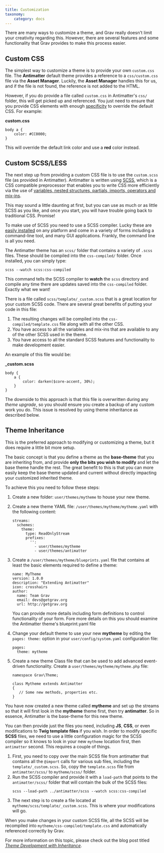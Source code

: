 ```yaml
---
title: Customization
taxonomy:
    category: docs
---
```


There are many ways to customize a theme, and Grav really doesn't limit your creativity regarding this. However, there are several features and some functionality that Grav provides to make this process easier.

## Custom CSS

The simplest way to customize a theme is to provide your own `custom.css` file. The **Antimatter** default theme provides a reference to a `css/custom.css` file via the **Asset Manager**. Luckily, the **Asset Manager** handles this for us, and if the file is not found, the reference is not added to the HTML.

However, if you do provide a file called `custom.css` in Antimatter's `css/` folder, this will get picked up and referenced. You just need to ensure that you provide CSS elements with enough [specificity](http://www.smashingmagazine.com/2007/07/27/css-specificity-things-you-should-know/) to override the default CSS. For example:

**custom.css**
```
body a {
    color: #CC0000;
}
```

This will override the default link color and use a **red** color instead.

## Custom SCSS/LESS

The next step up from providing a custom CSS file is to use the `custom.scss` file (as provided in Antimatter). Antimatter is written using [SCSS](http://sass-lang.com/), which is a CSS compatible preprocessor that enables you to write CSS more efficiently via the use of [variables, nested structures, partials, imports, operators and mix-ins](http://sass-lang.com/guide).

This may sound a little daunting at first, but you can use as much or as little SCSS as you like, and once you start, you will have trouble going back to traditional CSS. Promise!

To make use of SCSS you need to use a SCSS compiler. Lucky these are [easily installed](http://sass-lang.com/install) on any platform and come in a variety of forms including a command-line tool, and many GUI applications. Frankly, the command line is all you need.

The Antimatter theme has an `scss/` folder that contains a variety of `.scss` files. These should be compiled into the `css-compiled/` folder. Once installed, you can simply type:

```
scss --watch scss:css-compiled
```

This command tells the SCSS compiler to **watch** the `scss` directory and compile any time there are updates saved into the `css-compiled` folder. Exactly what we want!

There is a file called `scss/template/_custom.scss` that is a great location for your custom SCSS code. There are several great benefits of putting your code in this file:

1. The resulting changes will be compiled into the `css-compiled/template.css` file along with all the other CSS.
2. You have access to all the variables and mix-ins that are available to any of the other SCSS used in the theme.
3. You have access to all the standard SCSS features and functionality to make development easier.

An example of this file would be:

**_custom.scss**
```
body {
    a {
        color: darken($core-accent, 30%);
    }
}
```

The downside to this approach is that this file is overwritten during any *theme upgrade*, so you should ensure you create a backup of any custom work you do.  This issue is resolved by using theme inheritance as described below.

## Theme Inheritance

This is the preferred approach to modifying or customizing a theme, but it does require a little bit more setup.

The basic concept is that you define a theme as the **base-theme** that you are inheriting from, and provide **only the bits you wish to modify** and let the base theme handle the rest. The great benefit to this is that you can more easily keep the base theme updated and current without directly impacting your customized inherited theme.

To achieve this you need to follow these steps:

1. Create a new folder: `user/themes/mytheme` to house your new theme.
2. Create a new theme YAML file: `/user/themes/mytheme/mytheme.yaml` with the following content:
   ```
   streams:
     schemes:
       theme:
         type: ReadOnlyStream
         prefixes:
           '':
             - user/themes/mytheme
             - user/themes/antimatter
   ```
3. Create a `/user/themes/mytheme/blueprints.yaml` file that contains at least the basic elements required to define a theme:
   ```
   name: MyTheme
   version: 1.0.0
   description: "Extending Antimatter"
   icon: crosshairs
   author:
     name: Team Grav
     email: devs@getgrav.org
     url: http://getgrav.org
   ```
   You can provide more details including form definitions to control functionality of your form.  Fore more details on this you should examine the Antimatter theme's blueprint.yaml file

4. Change your default theme to use your new **mytheme** by editing the `pages: theme:` option in your `user/config/system.yaml` configuration file:
   ```
   pages:
     theme: mytheme
   ```

5. Create a new theme Class file that can be used to add advanced event-driven functionality. Create a `user/themes/mytheme/mytheme.php` file:
   ```
   namespace Grav\Theme;

   class Mytheme extends Antimatter
   {
      // Some new methods, properties etc.
   }
   ```

You have now created a new theme called **mytheme** and set up the streams so that it will first look in the **mytheme** theme first, then try **antimatter**.  So in essence, Antimatter is the base-theme for this new theme.

You can then provide just the files you need, including **JS**, **CSS**, or even modifications to **Twig template files** if you wish.
In order to modify specific **SCSS** files, we need to use a little configuration magic for the SCSS compiler so it knows to look in your new `mytheme` location first, then `antimatter` second. This requires a couple of things.

1. First, you need to copy over the main SCSS file from antimatter that contains all the `@import` calls for various sub files, including the `template/_custom.scss`. So, copy the `template.scss` file from `antimatter/scss/` to `mytheme/scss/` folder.
2. Run the SCSS compiler and provide it with a `load-path` that points to the `antimatter/scss/` folder that will contain the bulk of the SCSS files:
   ```
   scss --load-path ../antimatter/scss --watch scss:css-compiled
   ```
3. The next step is to create a file located at `mytheme/scss/template/_custom.scss`. This is where your modifications will go.

When you make changes in your custom SCSS file, all the SCSS will be recompiled into `mytheme/css-compiled/template.css` and automatically referenced correctly by Grav.

For more information on this topic, please check out the blog post titled *[Theme Development with Inheritance](http://getgrav.org/blog/theme-development-with-inheritance)*.



